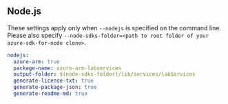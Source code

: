 ## Node.js

These settings apply only when `--nodejs` is specified on the command line.
Please also specify `--node-sdks-folder=<path to root folder of your azure-sdk-for-node clone>`.

``` yaml $(nodejs)
nodejs:
  azure-arm: true
  package-name: azure-arm-labservices
  output-folder: $(node-sdks-folder)/lib/services/labServices
  generate-license-txt: true
  generate-package-json: true
  generate-readme-md: true
```
